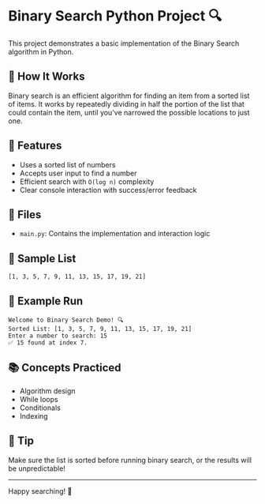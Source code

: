 # Binary Search Python Project 🔍

This project demonstrates a basic implementation of the Binary Search algorithm in Python.

## 🚀 How It Works
Binary search is an efficient algorithm for finding an item from a sorted list of items. It works by repeatedly dividing in half the portion of the list that could contain the item, until you've narrowed the possible locations to just one.

## 🧠 Features
- Uses a sorted list of numbers
- Accepts user input to find a number
- Efficient search with `O(log n)` complexity
- Clear console interaction with success/error feedback

## 📁 Files
- `main.py`: Contains the implementation and interaction logic

## 🔢 Sample List
```
[1, 3, 5, 7, 9, 11, 13, 15, 17, 19, 21]
```

## 📌 Example Run
```
Welcome to Binary Search Demo! 🔍
Sorted List: [1, 3, 5, 7, 9, 11, 13, 15, 17, 19, 21]
Enter a number to search: 15
✅ 15 found at index 7.
```

## 📚 Concepts Practiced
- Algorithm design
- While loops
- Conditionals
- Indexing

## 🧊 Tip
Make sure the list is sorted before running binary search, or the results will be unpredictable!

---

Happy searching! 🧠
